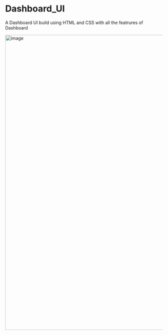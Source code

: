 # Dashboard_UI

A Dashboard UI build using HTML and CSS with all the featrures of Dashboard

<img width="944" alt="image" src="https://github.com/JyothiKumar03/Dashboard_UI/assets/88045362/4d3221fe-2ca4-42c6-8e06-198044c0bbe2">

